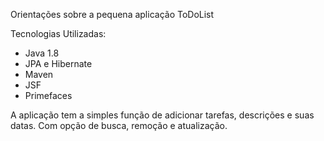  Orientações sobre a pequena aplicação ToDoList 

Tecnologias Utilizadas: 
- Java 1.8 
- JPA e Hibernate
- Maven 
- JSF
- Primefaces 

A aplicação tem a simples função de adicionar tarefas, descrições e suas datas. 
Com opção de busca, remoção e atualização.
